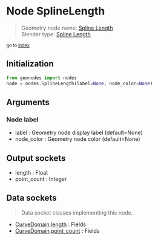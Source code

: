 
# Node SplineLength

> Geometry node name: [Spline Length](https://docs.blender.org/manual/en/latest/modeling/geometry_nodes/curve/spline_length.html)<br>
  Blender type: [Spline Length](https://docs.blender.org/api/current/bpy.types.GeometryNodeSplineLength.html)
  
<sub>go to [index](/docs/index.md)</sub>

## Initialization

```python
from geonodes import nodes
node = nodes.SplineLength(label=None, node_color=None)
```



## Arguments


### Node label

- label : Geometry node display label (default=None)
- node_color : Geometry node color (default=None)

## Output sockets

- length : Float
- point_count : Integer

## Data sockets

> Data socket classes implementing this node.
  
  
- [CurveDomain](/docs/CurveDomain.md).[length](/docs/CurveDomain.md#length) : Fields
- [CurveDomain](/docs/CurveDomain.md).[point_count](/docs/CurveDomain.md#point_count) : Fields
  
